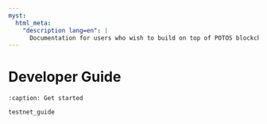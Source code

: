 ```yaml
---
myst:
  html_meta:
    "description lang=en": |
      Documentation for users who wish to build on top of POTOS blockchain.
---
```


# Developer Guide

```{toctree}
:caption: Get started

testnet_guide
```
